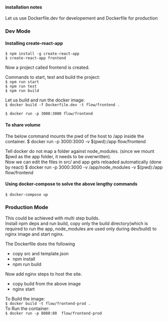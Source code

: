 #### installation notes
Let us use Dockerfile.dev for developement and Dockerfile for production

### Dev Mode
#### Installing create-react-app
`$ npm install -g create-react-app`<br>
`$ create-react-app frontend`

Now a project called frontend is created.

Commands to start, test and build the project: <br>
`$ npm run start`<br>
`$ npm run test`<br>
`$ npm run build`<br>

Let us build and run the docker image:<br>
`$ docker build -f Dockerfile.dev -t flow/frontend .`

`$ docker run -p 3000:3000 flow/frontend`

#### To share volume
The below command mounts the pwd of the host to /app inside the container.
$ docker run -p 3000:3000 -v $(pwd):/app flow/frontend

Tell docker do not map a folder against node_modules. (since we mount $pwd as the app folder, it needs to be overwritten).
<br>Now we can edit the files in src/ and app gets reloaded automatically (done by react)
$ docker run -p 3000:3000 -v /app/node_modules -v $(pwd):/app flow/frontend

#### Using docker-compose to solve the above lengthy commands
`$ docker-compose up`

### Production Mode
This could be achieved with multi step builds.<br>
Install npm deps and run build, copy only the build directory(which is required to run the app, node_modules are used only during dev/build)
to nginx image and start nginx.<br>

The Dockerfile does the following

* copy src and template.json
* npm install
* npm run build

Now add nginx steps to host the site.

* copy build from the above image
* nginx start


To Build the image:<br>
`$ docker build -t flow/frontend-prod .`
<br>To Run the container:<br>
`$ docker run -p 8080:80  flow/frontend-prod`
